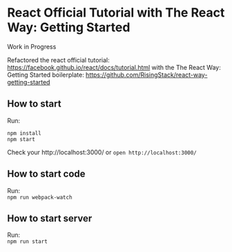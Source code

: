 # React Official Tutorial with The React Way: Getting Started
Work in Progress


Refactored the react official tutorial: https://facebook.github.io/react/docs/tutorial.html with the The React Way: Getting Started boilerplate: https://github.com/RisingStack/react-way-getting-started

## How to start

Run:  
```
npm install
npm start
```

Check your http://localhost:3000/ or  `open http://localhost:3000/`

## How to start code

Run:  
`npm run webpack-watch`

## How to start server
Run:  
`npm run start`

